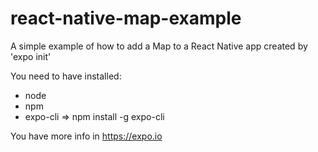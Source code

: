 # react-native-map-example
A simple example of how to add a Map to a React Native app created by 'expo init'

You need to have installed:
- node
- npm
- expo-cli => npm install -g expo-cli

You have more info in https://expo.io
